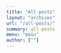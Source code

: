 ```yaml
---
title: "All posts"
layout: "archives"
url: "/all-posts/"
summary: all-posts
menu: "main"
author: [""]
---
```


